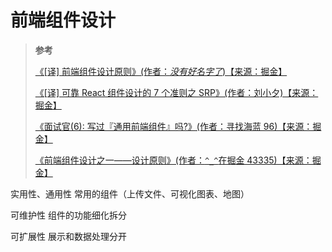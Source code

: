 <!--
 * @Author: yaohebin
 * @Date: 2021-10-13 14:46:23
 * @LastEditTime: 2022-09-29 08:51:46
 * @LastEditors: yaohebin
 * @Description: 前端组件设计
-->
# 前端组件设计

> **参考**
>
> [《[译] 前端组件设计原则》(作者：_没有好名字了_)【来源：掘金】](https://juejin.cn/post/6844903767108747278)
>
> [《[译] 可靠 React 组件设计的 7 个准则之 SRP》(作者：刘小夕)【来源：掘金】](https://juejin.cn/post/6844903908372905998)
>
> [《面试官(6): 写过『通用前端组件』吗?》(作者：寻找海蓝 96)【来源：掘金】](https://juejin.cn/post/6844903847874265101)
>
> [《前端组件设计之一——设计原则》(作者：`^_^`在掘金 43335)【来源：掘金】](https://juejin.cn/post/6844904032700481550)

实用性、通用性
常用的组件（上传文件、可视化图表、地图）

可维护性
组件的功能细化拆分

可扩展性
展示和数据处理分开
